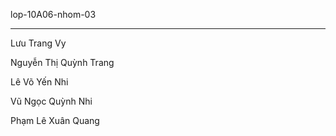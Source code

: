 lop-10A06-nhom-03
_____________________________________

Lưu Trang Vy 

Nguyễn Thị Quỳnh Trang

Lê Võ Yến Nhi

Vũ Ngọc Quỳnh Nhi

Phạm Lê Xuân Quang

